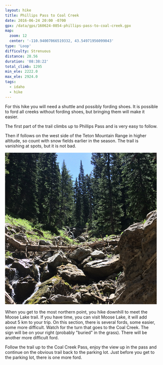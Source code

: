 ```yaml
---
layout: hike
title: Phillips Pass to Coal Creek
date: 2016-06-24 20:00 -0700
gpx: /data/gps/160624-0854-phillips-pass-to-coal-creek.gpx
map:
  zoom: 12
  center: '-110.94007066519332, 43.54971956099043'
type: 'Loop'
difficulty: Strenuous
distance: 28.56
duration: '08:38:22'
total_climb: 1295
min_ele: 2222.0
max_ele: 2924.0
tags:
  - idaho
  - hike
---
```


For this hike you will need a shuttle and possibly fording shoes. It is possible
to ford all creeks without fording shoes, but bringing them will make it easier.

The first part of the trail climbs up to Phillips Pass and is very easy to follow.

Then if follows on the west side of the Teton Mountain Range in higher altitude, so
count with snow fields earlier in the season. The trail is vanishing at spots, but
it is not bad.

<a href="/images/mountain-creek.jpg" title="Creek in Mountains" style="border: 0">
  <img src="/images/mountain-creek-sm.jpg" width="500" alt="Creek in Mountains"/>
</a>

When you get to the most northern point, you hike downhill to meet the Moose Lake
trail. If you have time, you can visit Moose Lake, it will add about 5 km to your
trip. On this section, there is several fords, some easier, some more difficult.
Watch for the turn that goes to the Coal Creek. The sign will be on your right
(probably "buried" in the grass). There will be another more difficult ford.

Follow the trail up to the Coal Creek Pass, enjoy the view up in the pass and
continue on the obvious trail back to the parking lot.  Just before you get to the
parking lot, there is one more ford.
